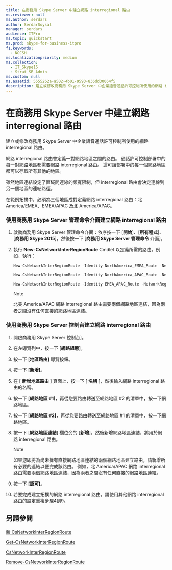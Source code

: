```yaml
---
title: 在商務用 Skype Server 中建立網路 interregional 路由
ms.reviewer: null
ms.author: serdars
author: SerdarSoysal
manager: serdars
audience: ITPro
ms.topic: quickstart
ms.prod: skype-for-business-itpro
f1.keywords:
  - NOCSH
ms.localizationpriority: medium
ms.collection:
  - IT_Skype16
  - Strat_SB_Admin
ms.custom: null
ms.assetid: 5555262a-a502-4b01-9593-836dd30064f5
description: 建立或修改商務用 Skype Server 中企業語音通話許可控制所使用的網路 interregional 路由。
---
```


# <a name="create-network-interregional-routes-in-skype-for-business-server"></a>在商務用 Skype Server 中建立網路 interregional 路由
 
建立或修改商務用 Skype Server 中企業語音通話許可控制所使用的網路 interregional 路由。 
  
網路 interregional 路由會定義一對網路地區之間的路由。 通話許可控制部署中的每一對網路地區都需要網路 interregional 路由。 這可讓部署中的每一個網路地區都可以存取所有其他的地區。
  
雖然地區連結設定了區域間連線的頻寬限制，但 interregional 路由會決定連線到另一個地區的連結路徑。
  
在範例拓撲中，必須為三個地區成對定義網路 interregional 路由：北 America/EMEA、EMEA/APAC 及北 America/APAC。 
  
### <a name="to-create-network-interregional-routes-by-using-skype-for-business-server-management-shell"></a>使用商務用 Skype Server 管理命令介面建立網路 interregional 路由

1. 啟動商務用 Skype Server 管理命令介面：依序按一下 [**開始**]、[**所有程式**]、[**商務用 Skype 2015**]，然後按一下 [**商務用 Skype Server 管理命令** 介面]。
    
2. 執行 **New-CsNetworkInterRegionRoute** Cmdlet 以定義所需的路由。例如，執行：
    
   ```powershell
   New-CsNetworkInterRegionRoute -Identity NorthAmerica_EMEA_Route -NetworkRegionID1 NorthAmerica -NetworkRegionID2 EMEA -NetworkRegionLinkIDs "NA-EMEA-LINK"
   ```

   ```powershell
   New-CsNetworkInterRegionRoute -Identity NorthAmerica_APAC_Route -NetworkRegionID1 NorthAmerica -NetworkRegionID2 APAC -NetworkRegionLinkIDs "NA-EMEA-LINK, EMEA-APAC-LINK"
   ```

   ```powershell
   New-CsNetworkInterRegionRoute -Identity EMEA_APAC_Route -NetworkRegionID1 EMEA -NetworkRegionID2 APAC -NetworkRegionLinkIDs "EMEA-APAC-LINK"
   ```

    > [!NOTE]
    > 北美 America/APAC 網路 interregional 路由需要兩個網路地區連結，因為兩者之間沒有任何直接的網路地區連結。 
  
### <a name="to-create-network-interregional-routes-by-using-skype-for-business-server-control-panel"></a>使用商務用 Skype Server 控制台建立網路 interregional 路由

1. 開啟商務用 Skype Server 控制台]。
    
2. 在左導覽列中，按一下 **[網路組態]**。
    
3. 按一下 **[地區路由]** 導覽按鈕。
    
4. 按一下 **[新增]**。
    
5. 在 [ **新增地區路由** ] 頁面上，按一下 [ **名稱** ]，然後輸入網路 interregional 路由的名稱。
    
6. 按一下 **[網路地區 #1]**，再從您要路由轉送至網路地區 #2 的清單中，按一下網路地區。
    
7. 按一下 **[網路地區 #2]**，再從您要路由轉送至網路地區 #1 的清單中，按一下網路地區。
    
8. 按一下 [**網路地區連結**] 欄位旁的 [**新增**]，然後新增網路地區連結，將用於網路 interregional 路由。
    
    > [!NOTE]
    > 如果您即將為尚未擁有直接網路地區連結的兩個網路地區建立路由，請新增所有必要的連結以便完成該路由。 例如，北 America/APAC 網路 interregional 路由需要兩個網路地區連結，因為兩者之間沒有任何直接的網路地區連結。 
  
9. 按一下 **[認可]**。
    
10. 若要完成建立拓撲的網路 interregional 路由，請使用其他網路 interregional 路由的設定重複步驟4到9。
    
## <a name="see-also"></a>另請參閱

[新 CsNetworkInterRegionRoute](/powershell/module/skype/new-csnetworkinterregionroute?view=skype-ps)
  
[Get-CsNetworkInterRegionRoute](/powershell/module/skype/get-csnetworkinterregionroute?view=skype-ps)
  
[CsNetworkInterRegionRoute](/powershell/module/skype/set-csnetworkinterregionroute?view=skype-ps)
  
[Remove-CsNetworkInterRegionRoute](/powershell/module/skype/remove-csnetworkinterregionroute?view=skype-ps)